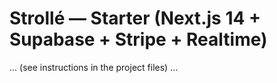 # Strollé — Starter (Next.js 14 + Supabase + Stripe + Realtime)
... (see instructions in the project files) ...
